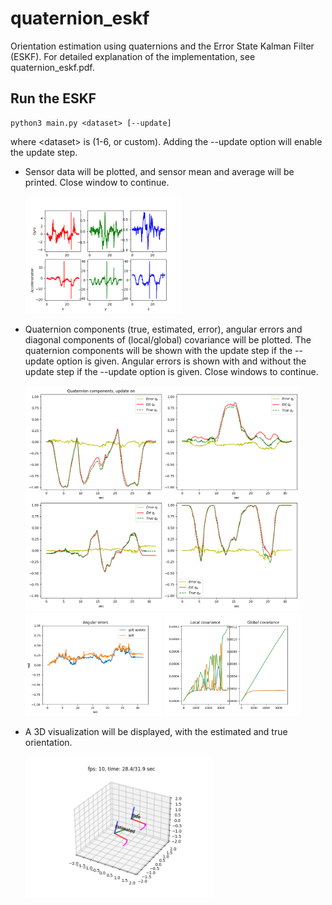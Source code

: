 # quaternion_eskf
Orientation estimation using quaternions and the Error State Kalman Filter (ESKF). For detailed explanation of the implementation, see quaternion_eskf.pdf.

## Run the ESKF

    python3 main.py <dataset> [--update]

where \<dataset\> is (1-6, or custom). Adding the --update option will enable the update step. 

- Sensor data will be plotted, and sensor mean and average will be printed. Close window to continue.

    <img src="plots/example_sensor.png" title="Sensor data" alt="sensor" width="250"/>

- Quaternion components (true, estimated, error), angular errors and diagonal components of (local/global) covariance will be plotted. The quaternion components will be shown with the update step if  the --update option is given. Angular errors is shown with and without the update step if the --update option is given. Close windows to continue.

    <img src="plots/example_quat.png" title="Quaternions components" alt="quat" width="440"/>
    
    <img src="plots/example_error.png" title="Angular error" alt="error" width="218.5"/> 
    <img src="plots/example_covariance.png" title="Covariance" alt="covariance" width="218.5"/>

- A 3D visualization will be displayed, with the estimated and true orientation. 

    <img src="plots/example_3D.png" alt="3D" width="300"/>